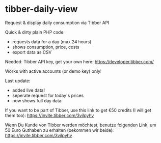 # tibber-daily-view
Request &amp; display daily consumption via Tibber API

Quick & dirty plain PHP code
- requests data for a day (max 24 hours)
- shows consumption, price, costs
- export data as CSV

Needed: Tibber API key, get your own here: https://developer.tibber.com/

Works with active accounts (or demo key) only!

Last update:
- added live data!
- seperate request for today's prices
- now shows full day data

If you want to be part of Tibber, use this link to get €50 credits (I will get them too): https://invite.tibber.com/3vilpyhv

Wenn Du Kunde von Tibber werden möchtest, benutze folgenden Link, um 50 Euro Guthaben zu erhalten (bekommen wir beide): https://invite.tibber.com/3vilpyhv
